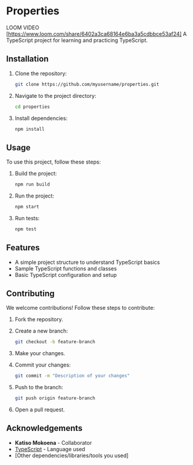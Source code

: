 # Properties

LOOM VIDEO [https://www.loom.com/share/6402a3ca68164e6ba3a5cdbbce53af24]
A TypeScript project for learning and practicing TypeScript.

## Installation

1. Clone the repository:

   ```bash
   git clone https://github.com/myusername/properties.git
   ```

2. Navigate to the project directory:

   ```bash
   cd properties
   ```

3. Install dependencies:

   ```bash
   npm install
   ```

## Usage

To use this project, follow these steps:

1. Build the project:

   ```bash
   npm run build
   ```

2. Run the project:

   ```bash
   npm start
   ```

3. Run tests:

   ```bash
   npm test
   ```

## Features

- A simple project structure to understand TypeScript basics
- Sample TypeScript functions and classes
- Basic TypeScript configuration and setup

## Contributing

We welcome contributions! Follow these steps to contribute:

1. Fork the repository.
2. Create a new branch:

   ```bash
   git checkout -b feature-branch
   ```

3. Make your changes.
4. Commit your changes:

   ```bash
   git commit -m "Description of your changes"
   ```

5. Push to the branch:

   ```bash
   git push origin feature-branch
   ```

6. Open a pull request.

## Acknowledgements

- **Katiso Mokoena** - Collaborator
- [TypeScript](https://www.typescriptlang.org/) - Language used
- [Other dependencies/libraries/tools you used]
